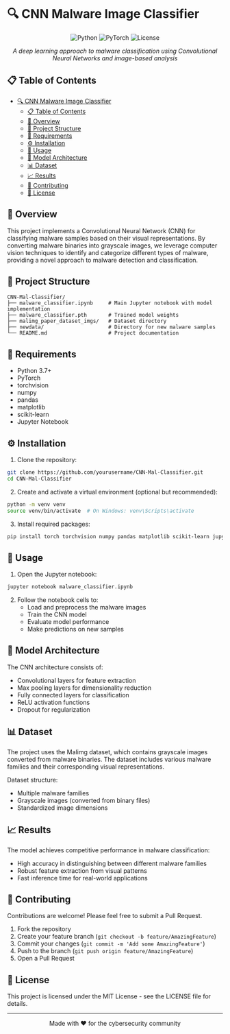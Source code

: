 # 🔍 CNN Malware Image Classifier

<div align="center">

![Python](https://img.shields.io/badge/Python-3.7+-blue.svg)
![PyTorch](https://img.shields.io/badge/PyTorch-1.7+-red.svg)
![License](https://img.shields.io/badge/License-MIT-green.svg)

*A deep learning approach to malware classification using Convolutional Neural Networks and image-based analysis*
</div>

## 📋 Table of Contents
- [🔍 CNN Malware Image Classifier](#-cnn-malware-image-classifier)
  - [📋 Table of Contents](#-table-of-contents)
  - [🎯 Overview](#-overview)
  - [📁 Project Structure](#-project-structure)
  - [🔧 Requirements](#-requirements)
  - [⚙️ Installation](#️-installation)
  - [🚀 Usage](#-usage)
  - [🧠 Model Architecture](#-model-architecture)
  - [📊 Dataset](#-dataset)
  - [📈 Results](#-results)
  - [🤝 Contributing](#-contributing)
  - [📄 License](#-license)

## 🎯 Overview

This project implements a Convolutional Neural Network (CNN) for classifying malware samples based on their visual representations. By converting malware binaries into grayscale images, we leverage computer vision techniques to identify and categorize different types of malware, providing a novel approach to malware detection and classification.

## 📁 Project Structure

```
CNN-Mal-Classifier/
├── malware_classifier.ipynb     # Main Jupyter notebook with model implementation
├── malware_classifier.pth       # Trained model weights
├── malimg_paper_dataset_imgs/   # Dataset directory
├── newdata/                     # Directory for new malware samples
└── README.md                    # Project documentation
```

## 🔧 Requirements

- Python 3.7+
- PyTorch
- torchvision
- numpy
- pandas
- matplotlib
- scikit-learn
- Jupyter Notebook

## ⚙️ Installation

1. Clone the repository:
```bash
git clone https://github.com/yourusername/CNN-Mal-Classifier.git
cd CNN-Mal-Classifier
```

2. Create and activate a virtual environment (optional but recommended):
```bash
python -m venv venv
source venv/bin/activate  # On Windows: venv\Scripts\activate
```

3. Install required packages:
```bash
pip install torch torchvision numpy pandas matplotlib scikit-learn jupyter
```

## 🚀 Usage

1. Open the Jupyter notebook:
```bash
jupyter notebook malware_classifier.ipynb
```

2. Follow the notebook cells to:
   - Load and preprocess the malware images
   - Train the CNN model
   - Evaluate model performance
   - Make predictions on new samples

## 🧠 Model Architecture

The CNN architecture consists of:
- Convolutional layers for feature extraction
- Max pooling layers for dimensionality reduction
- Fully connected layers for classification
- ReLU activation functions
- Dropout for regularization

## 📊 Dataset

The project uses the Malimg dataset, which contains grayscale images converted from malware binaries. The dataset includes various malware families and their corresponding visual representations.

Dataset structure:
- Multiple malware families
- Grayscale images (converted from binary files)
- Standardized image dimensions

## 📈 Results

The model achieves competitive performance in malware classification:
- High accuracy in distinguishing between different malware families
- Robust feature extraction from visual patterns
- Fast inference time for real-world applications

## 🤝 Contributing

Contributions are welcome! Please feel free to submit a Pull Request.

1. Fork the repository
2. Create your feature branch (`git checkout -b feature/AmazingFeature`)
3. Commit your changes (`git commit -m 'Add some AmazingFeature'`)
4. Push to the branch (`git push origin feature/AmazingFeature`)
5. Open a Pull Request

## 📄 License

This project is licensed under the MIT License - see the LICENSE file for details.

---

<div align="center">
Made with ❤️ for the cybersecurity community
</div> 